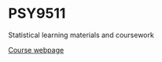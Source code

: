 # PSY9511 
Statistical learning materials and coursework

[Course webpage](https://www.uio.no/studier/emner/sv/psykologi/PSY9511/index-eng.html)

